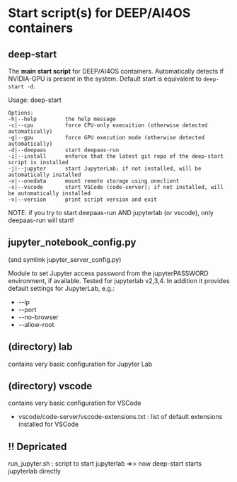 Start script(s) for DEEP/AI4OS containers
==================================

deep-start
-----------

The **main start script** for DEEP/AI4OS containers. Automatically detects if NVIDIA-GPU is present in the system.
Default start is equivalent to ``deep-start -d``.

Usage: deep-start <options> 

    Options:
    -h|--help         the help message
    -c|--cpu          force CPU-only execuition (otherwise detected automatically)
    -g|--gpu          force GPU execution mode (otherwise detected automatically)
    -d|--deepaas      start deepaas-run
    -i|--install      enforce that the latest git repo of the deep-start script is installed
    -j|--jupyter      start JupyterLab; if not installed, will be automatically installed
    -o|--onedata      mount remote storage using oneclient
    -s|--vscode       start VSCode (code-server); if not installed, will be automatically installed
    -v|--version      print script version and exit
NOTE: if you try to start deepaas-run AND jupyterlab (or vscode), only deepaas-run will start!


jupyter_notebook_config.py
--------------------------
(and symlink jupyter_server_config.py)

Module to set Jupyter access password from the jupyterPASSWORD environment, if available. Tested for jupyterlab v2,3,4.
In addition it provides default settings for JupyterLab, e.g.:
* --ip
* --port
* --no-browser
* --allow-root

(directory) lab
----------------
contains very basic configuration for Jupyter Lab

(directory) vscode
-------------------
contains very basic configuration for VSCode

* vscode/code-server/vscode-extensions.txt : list of default extensions installed for VSCode


!! Depricated
------------
run_jupyter.sh : script to start jupyterlab =>> now deep-start starts jupyterlab directly